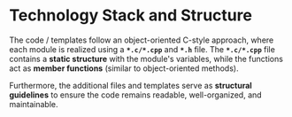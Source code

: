 # Technology Stack and Structure
The code / templates follow an object-oriented C-style approach, where each module is realized using a **`*.c/*.cpp`** and **`*.h`** file. The **`*.c/*.cpp`** file contains a **static structure** with the module's variables, while the functions act as **member functions** (similar to object-oriented methods).
<p>

Furthermore, the additional files and templates serve as **structural guidelines** to ensure the code remains readable, well-organized, and maintainable.
